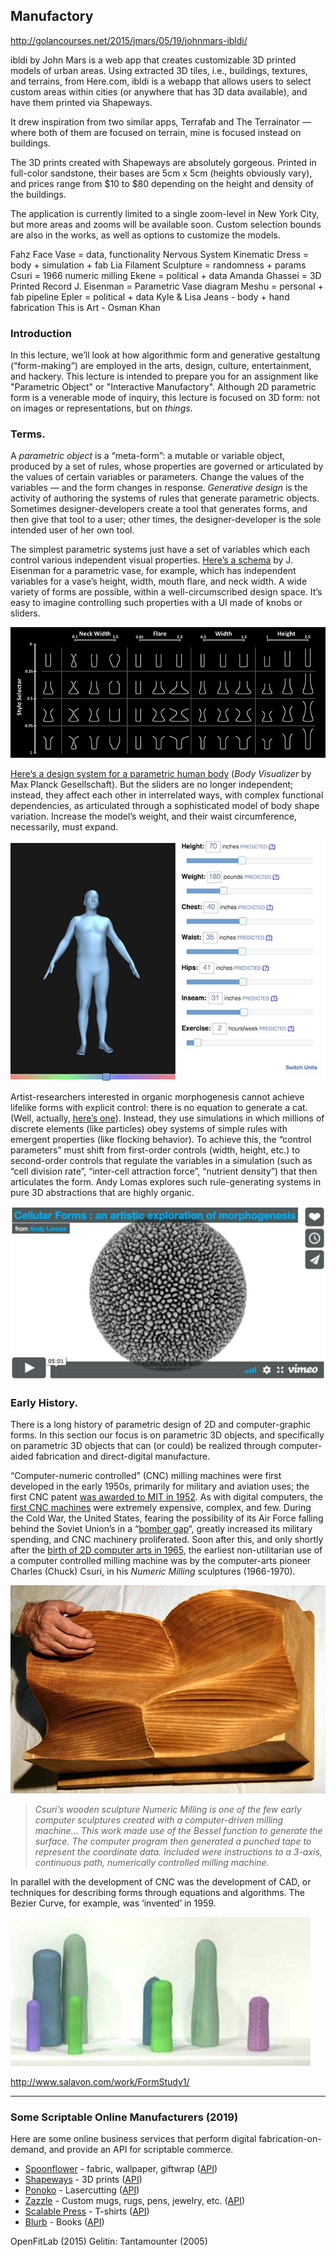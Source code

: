 ## Manufactory


http://golancourses.net/2015/jmars/05/19/johnmars-ibldi/

ibldi by John Mars is a web app that creates customizable 3D printed models of urban areas.
Using extracted 3D tiles, i.e., buildings, textures, and terrains, from Here.com, ibldi is a webapp that allows users to select custom areas within cities (or anywhere that has 3D data available), and have them printed via Shapeways.

It drew inspiration from two similar apps, Terrafab and The Terrainator — where both of them are focused on terrain, mine is focused instead on buildings.

The 3D prints created with Shapeways are absolutely gorgeous. Printed in full-color sandstone, their bases are 5cm x 5cm (heights obviously vary), and prices range from $10 to $80 depending on the height and density of the buildings.

The application is currently limited to a single zoom-level in New York City, but more areas and zooms will be available soon. Custom selection bounds are also in the works, as well as options to customize the models.

Fahz Face Vase = data, functionality 
Nervous System Kinematic Dress = body + simulation + fab
Lia Filament Sculpture = randomness + params
Csuri = 1966 numeric milling
Ekene = political + data
Amanda Ghassei = 3D Printed Record
J. Eisenman = Parametric Vase diagram
Meshu = personal + fab pipeline
Epler = political + data
Kyle & Lisa Jeans - body + hand fabrication
This is Art - Osman Khan



### Introduction

In this lecture, we’ll look at how algorithmic form and generative gestaltung (“form-making”) are employed in the arts, design, culture, entertainment, and hackery. This lecture is intended to prepare you for an assignment like "Parametric Object" or "Interactive Manufactory". Although 2D parametric form is a venerable mode of inquiry, this lecture is focused on 3D form: not on images or representations, but on *things*.

### Terms.

A *parametric object* is a “meta-form”: a mutable or variable object, produced by a set of rules, whose properties are governed or articulated by the values of certain variables or parameters. Change the values of the variables — and the form changes in response. *Generative design* is the activity of authoring the systems of rules that generate parametric objects. Sometimes designer-developers create a tool that generates forms, and then give that tool to a user; other times, the designer-developer is the sole intended user of her own tool.

The simplest parametric systems just have a set of variables which each control various independent visual properties. [Here’s a schema](http://slides.com/jeisenma/defense#/) by J. Eisenman for a parametric vase, for example, which has independent variables for a vase’s height, width, mouth flare, and neck width. A wide variety of forms are possible, within a well-circumscribed design space. It’s easy to imagine controlling such properties with a UI made of knobs or sliders.

![parametric vase](images/vaseSAlayout3.png)

[Here‘s a design system for a parametric human body](http://www.bodyvisualizer.com/male.html) (*Body Visualizer* by Max Planck Gesellschaft). But the sliders are no longer independent; instead, they affect each other in interrelated ways, with complex functional dependencies, as articulated through a sophisticated model of body shape variation. Increase the model’s weight, and their waist circumference, necessarily, must expand.

[![*Body Visualizer* by Max Planck Gesellschaft](images/bodyvisualizer.jpg)](http://www.bodyvisualizer.com/male.html)

Artist-researchers interested in organic morphogenesis cannot achieve lifelike forms with explicit control: there is no equation to generate a cat. (Well, actually, [here’s one](http://www.wolframalpha.com/input/?i=cat+curve)). Instead, they use simulations in which millions of discrete elements (like particles) obey systems of simple rules with emergent properties (like flocking behavior). To achieve this, the “control parameters” must shift from first-order controls (width, height, etc.) to second-order controls that regulate the variables in a simulation (such as “cell division rate”, “inter-cell attraction force”, “nutrient density”) that then articulates the form. Andy Lomas explores such rule-generating systems in pure 3D abstractions that are highly organic.

[![Lomas](images/lomas_cellular_forms.jpg)](https://vimeo.com/105417695)

### Early History.

There is a long history of parametric design of 2D and computer-graphic forms. In this section our focus is on parametric 3D objects, and specifically on parametric 3D objects that can (or could) be realized through computer-aided fabrication and direct-digital manufacture.

“Computer-numeric controlled” (CNC) milling machines were first developed in the early 1950s, primarily for military and aviation uses; the first CNC patent [was awarded to MIT in 1952](http://en.wikipedia.org/wiki/History_of_numerical_control#Enter_MIT). As with digital computers, the [first CNC machines](http://makezine.com/2012/04/02/punch-tape-programmable-metal-mill-from-1952/) were extremely expensive, complex, and few. During the Cold War, the United States, fearing the possibility of its Air Force falling behind the Soviet Union’s in a “[bomber gap](http://en.wikipedia.org/wiki/Bomber_gap)“, greatly increased its military spending, and CNC machinery proliferated. Soon after this, and only shortly after the [birth of 2D computer arts in 1965](http://en.wikipedia.org/wiki/Computer_art#History), the earliest non-utilitarian use of a computer controlled milling machine was by the computer-arts pioneer Charles (Chuck) Csuri, in his *Numeric Milling* sculptures (1966-1970).

![](images/csuri_sculpture.jpg)

> *Csuri’s wooden sculpture Numeric Milling is one of the few early computer sculptures created with a computer-driven milling machine… This work made use of the Bessel function to generate the surface. The computer program then generated a punched tape to represent the coordinate data. Included were instructions to a 3-axis, continuous path, numerically controlled milling machine.*

In parallel with the development of CNC was the development of CAD, or techniques for describing forms through equations and algorithms. The Bezier Curve, for example, was ‘invented’ in 1959.

[![Form Study](images/salavon-form-study-video.jpg)](https://youtu.be/81r3DcNpvbU)

http://www.salavon.com/work/FormStudy1/



---

### Some Scriptable Online Manufacturers (2019) 

Here are some online business services that perform digital fabrication-on-demand, and provide an API for scriptable commerce.

* [Spoonflower](https://www.spoonflower.com/) - fabric, wallpaper, giftwrap ([API](https://api.spoonflower.com/))
* [Shapeways](https://www.shapeways.com/) - 3D prints ([API](https://developers.shapeways.com/))
* [Ponoko](https://make.ponoko.com/) - Lasercutting ([API](http://www.ponoko.com/app-gateway/api-documentation))
* [Zazzle]() - Custom mugs, rugs, pens, jewelry, etc. ([API](https://www.zazzle.com/sell/developers))
* [Scalable Press](https://scalablepress.com/) - T-shirts ([API](https://scalablepress.com/api))
* [Blurb](http://www.blurb.com/) - Books ([API](http://www.blurb.com/print-api-software))


OpenFitLab (2015)
Gelitin: Tantamounter (2005)







